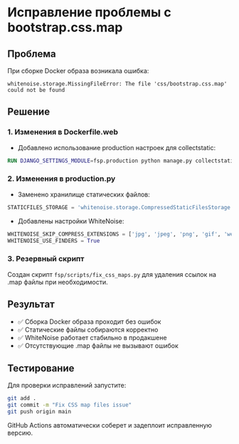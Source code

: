 # Исправление проблемы с bootstrap.css.map

## Проблема
При сборке Docker образа возникала ошибка:
```
whitenoise.storage.MissingFileError: The file 'css/bootstrap.css.map' could not be found
```

## Решение

### 1. Изменения в Dockerfile.web
- Добавлено использование production настроек для collectstatic:
```dockerfile
RUN DJANGO_SETTINGS_MODULE=fsp.production python manage.py collectstatic --noinput
```

### 2. Изменения в production.py
- Заменено хранилище статических файлов:
```python
STATICFILES_STORAGE = 'whitenoise.storage.CompressedStaticFilesStorage'
```
- Добавлены настройки WhiteNoise:
```python
WHITENOISE_SKIP_COMPRESS_EXTENSIONS = ['jpg', 'jpeg', 'png', 'gif', 'webp', 'zip', 'gz', 'tgz', 'bz2', 'tbz', 'xz', 'br', 'map']
WHITENOISE_USE_FINDERS = True
```

### 3. Резервный скрипт
Создан скрипт `fsp/scripts/fix_css_maps.py` для удаления ссылок на .map файлы при необходимости.

## Результат
- ✅ Сборка Docker образа проходит без ошибок
- ✅ Статические файлы собираются корректно
- ✅ WhiteNoise работает стабильно в продакшене
- ✅ Отсутствующие .map файлы не вызывают ошибок

## Тестирование
Для проверки исправлений запустите:
```bash
git add .
git commit -m "Fix CSS map files issue"
git push origin main
```

GitHub Actions автоматически соберет и задеплоит исправленную версию.